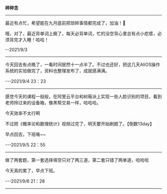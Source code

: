 **碎碎念**

---

最近有点忙，希望能在九月底前把琐碎事情都完成了，加油！💪

哦，对了，最近背单词上瘾了，每天必背单词，忙的没空背心里总有点小疙瘩，必须背完才入睡！哈哈！

--2021/9/3

-----

今天回去有点晚了，一看时间居然十一点半了。不过也还好，把这几天AliOS操作系统的实验做完了，资料也整理发布了，成就感满满。

---2021/9/4	23：23

---

感觉今天的课程一般般，在阿里云平台和树莓派上实现一些人脸识别的项目，看到老师拎过来的设备箱，像黑帮交易一样，哈哈哈。

今天效率不太行啊

不过把《概率论和数理统计》视频过完了，明天要开始刷题了。【倒数13day】

早点回去，下班咯~~

---2021/9/5	22：55

---

做了两套题，第一套选择填空只对了两三道，第二套只错了两单道，哈哈哈

今天真的累了，早点下班。

---2021/9/6	21：28

---